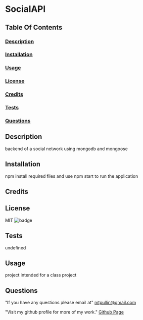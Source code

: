# SocialAPI

  ## Table Of Contents
  ### [Description](#description)
  ### [Installation](#installation)
  ### [Usage](#usage)
  ### [License](#license)
  ### [Credits](#credits)
  ### [Tests](#tests)
  ### [Questions](#questions)

  ## Description
  backend of a social network using mongodb and mongoose 

  ## Installation
  npm install required files and use npm start to run the application 

  ## Credits
   

  ## License
  MIT 
  ![badge](https://img.shields.io/badge/license-MIT-red)
  
  ## Tests
  undefined

  ## Usage
  project intended for a class project 

  ## Questions
  
  "If you have any questions please email at"
    mtpullin@gmail.com
  
  "Visit my github profile for more of my work."
    <a href="https://github.com/mtpullin">Github Page</a>
